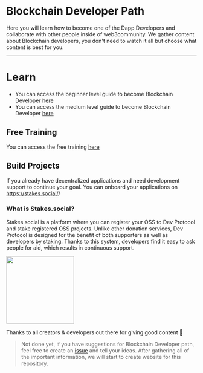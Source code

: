 # Blockchain Developer Path

Here you will learn how to become one of the Dapp Developers and collaborate with other people inside of web3community. We gather content about Blockchain developers, you don't need to watch it all but choose what content is best for you.

---

# Learn

- You can access the beginner level guide to become Blockchain Developer [here](/learning-guide/beginner.md)
- You can access the medium level guide to become Blockchain Developer [here](/learning-guide/medium.md)

## Free Training

You can access the free training [here](/free-training/training.md)

## Build Projects

If you already have decentralized applications and need development support to continue your goal. You can onboard your applications on <https://stakes.social/>/

### What is Stakes.social?

Stakes.social is a platform where you can register your OSS to Dev Protocol and stake registered OSS projects. Unlike other donation services, Dev Protocol is designed for the benefit of both supporters as well as developers by staking. Thanks to this system, developers find it easy to ask people for aid, which results in continuous support.

<a href="https://docs.devprotocol.xyz/en/stakes-social/"><img width="179" src="https://user-images.githubusercontent.com/17464685/129601828-fd461e84-bee7-4293-8fd6-f9cd3692f8ad.png"></a>

Thanks to all creators & developers out there for giving good content 🖤

> Not done yet, if you have suggestions for Blockchain Developer path, feel free to create an [issue](https://github.com/web3community/blockchain-dev-path/issues) and tell your ideas. After gathering all of the important information, we will start to create website for this repository.
